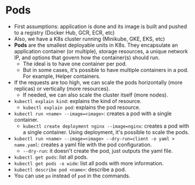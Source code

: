 # Pods

- First assumptions: application is done and its image is built and pushed to a registry (Docker Hub, GCR, ECR, etc)
- Also, we have a K8s cluster running (Minikube, GKE, EKS, etc)
- **Pods** are the smallest deployable units in K8s. They encapsulate an application container (or multiple), storage resources, a unique network IP, and options that govern how the container(s) should run.
  - The ideal is to have one container per pod.
  - But in some cases, it's possible to have multiple containers in a pod. For example, Helper containers.
- If the requests are too high, we can scale the pods horizontally (more replicas) or vertically (more resources).
  - If needed, we can also scale the cluster itself (more nodes).
- `kubectl explain kind`: explains the kind of resource.
  - `kubectl explain pod`: explains the pod resource.
- `kubectl run <name> --image=<image>`: creates a pod with a single container.
  - `kubectl create deployment nginx --image=nginx`: creates a pod with a single container. Using deployment, it's possible to scale the pods.
- `kubectl run <name> --image=<image> --dry-run=client -o yaml > name.yaml`: creates a yaml file with the pod configuration.
  - `--dry-run`: it doesn't create the pod, just outputs the yaml file.
- `kubectl get pods`: list all pods.
- `kubectl get pods -o wide`: list all pods with more information.
- `kubectl describe pod <name>`: describe a pod.
- You can use `po` instead of `pod` in the commands.

